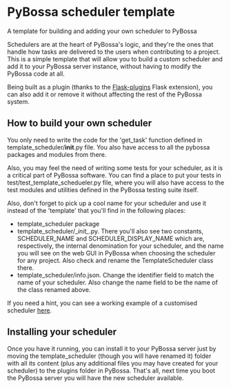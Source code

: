 # PyBossa scheduler template
A template for building and adding your own scheduler to PyBossa

Schedulers are at the heart of PyBossa's logic, and they're the ones that handle
how tasks are delivered to the users when contributing to a project.
This is a simple template that will allow you to build a custom scheduler and add
it to your PyBossa server instance, without having to modify the PyBossa code at
all.

Being built as a plugin (thanks to the [Flask-plugins](https://github.com/sh4nks/flask-plugins)
Flask extension), you can also add it or remove it without affecting the rest of
the PyBossa system.

## How to build your own scheduler

You only need to write the code for the 'get_task' function defined in 
template_scheduler/__init__.py file. You also have access to all the pybossa
packages and modules from there.

Also, you may feel the need of writing some tests for your scheduler, as it is
a critical part of PyBossa software. You can find a place to put your tests in
test/test_template_schedueler.py file, where you will also have access to the test
modules and utilities defined in the PyBossa testing suite itself.

Also, don't forget to pick up a cool name for your scheduler and use it instead
of the 'template' that you'll find in the following places:

- template_scheduler package
- template_scheduler/\__init\__.py. There you'll also see two constants, SCHEDULER_NAME
and SCHEDULER_DISPLAY_NAME which are, respectively, the internal denomination for
your scheduler, and the name you will see on the web GUI in PyBossa when choosing
the scheduler for any project. Also check and rename the TemplateScheduler class
there.
- template_scheduler/info.json. Change the identifier field to match the name of
your scheduler. Also change the name field to be the name of the class renamed above.

If you need a hint, you can see a working example of a customised scheduler [here](https://github.com/PyBossa/random-scheduler).

## Installing your scheduler

Once you have it running, you can install it to your PyBossa server just by moving
the template_scheduler (though you will have renamed it) folder with all its
content (plus any additional files you may have created for your scheduler) to
the plugins folder in PyBossa. That's all, next time you boot the PyBossa server
you will have the new scheduler available.
